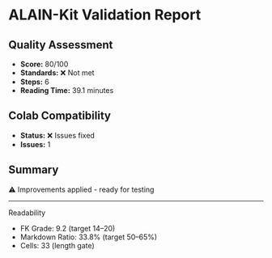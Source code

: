 # ALAIN-Kit Validation Report

## Quality Assessment
- **Score:** 80/100
- **Standards:** ❌ Not met
- **Steps:** 6
- **Reading Time:** 39.1 minutes

## Colab Compatibility
- **Status:** ❌ Issues fixed
- **Issues:** 1

## Summary
⚠️ Improvements applied - ready for testing

---
Readability
- FK Grade: 9.2 (target 14–20)
- Markdown Ratio: 33.8% (target 50–65%)
- Cells: 33 (length gate)
